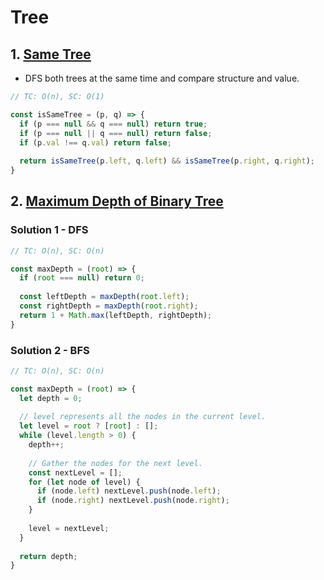 # Tree

## 1. [Same Tree](https://leetcode.com/problems/same-tree/)
- DFS both trees at the same time and compare structure and value.
```js
// TC: O(n), SC: O(1)

const isSameTree = (p, q) => {
  if (p === null && q === null) return true;
  if (p === null || q === null) return false;
  if (p.val !== q.val) return false;
  
  return isSameTree(p.left, q.left) && isSameTree(p.right, q.right);
}
```

## 2. [Maximum Depth of Binary Tree](https://leetcode.com/problems/maximum-depth-of-binary-tree/)
### Solution 1 - DFS
```js
// TC: O(n), SC: O(n)

const maxDepth = (root) => {
  if (root === null) return 0;
  
  const leftDepth = maxDepth(root.left);
  const rightDepth = maxDepth(root.right);
  return 1 + Math.max(leftDepth, rightDepth);
}
```
### Solution 2 - BFS
```js
// TC: O(n), SC: O(n)

const maxDepth = (root) => {
  let depth = 0;
  
  // level represents all the nodes in the current level.
  let level = root ? [root] : [];
  while (level.length > 0) {
    depth++;
    
    // Gather the nodes for the next level.
    const nextLevel = [];
    for (let node of level) {
      if (node.left) nextLevel.push(node.left);
      if (node.right) nextLevel.push(node.right);
    }
    
    level = nextLevel;
  }
  
  return depth;
}
```
